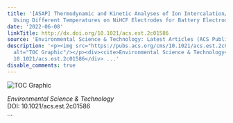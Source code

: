 ```yaml
---
title: '[ASAP] Thermodynamic and Kinetic Analyses of Ion Intercalation/Deintercalation
  Using Different Temperatures on NiHCF Electrodes for Battery Electrode Deionization'
date: '2022-06-08'
linkTitle: http://dx.doi.org/10.1021/acs.est.2c01586
source: 'Environmental Science & Technology: Latest Articles (ACS Publications)'
description: '<p><img src="https://pubs.acs.org/cms/10.1021/acs.est.2c01586/asset/images/medium/es2c01586_0008.gif"
  alt="TOC Graphic"/></p><div><cite>Environmental Science & Technology</cite></div><div>DOI:
  10.1021/acs.est.2c01586</div> ...'
disable_comments: true
---
```

<p><img src="https://pubs.acs.org/cms/10.1021/acs.est.2c01586/asset/images/medium/es2c01586_0008.gif" alt="TOC Graphic"/></p><div><cite>Environmental Science & Technology</cite></div><div>DOI: 10.1021/acs.est.2c01586</div> ...